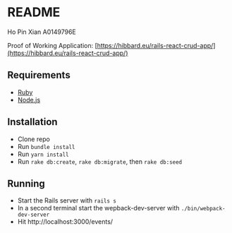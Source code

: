 # README

Ho Pin Xian
A0149796E

Proof of Working Application: [https://hibbard.eu/rails-react-crud-app/](https://hibbard.eu/rails-react-crud-app/)

## Requirements

- [Ruby](https://www.ruby-lang.org/en/downloads/)
- [Node.js](http://nodejs.org/)

## Installation

- Clone repo
- Run `bundle install`
- Run `yarn install`
- Run `rake db:create`, `rake db:migrate`, then `rake db:seed`

## Running

- Start the Rails server with `rails s`
- In a second terminal start the wepback-dev-server with `./bin/webpack-dev-server`
- Hit http://localhost:3000/events/